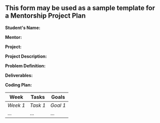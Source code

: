 ## This form may be used as a sample template for a Mentorship Project Plan


**Student's Name:**

**Mentor:**

**Project:**

**Project Description:**

**Problem Definition:**

**Deliverables:**

**Coding Plan:**

| Week | Tasks | Goals |
|------|-------|-------|
| _Week 1_ | _Task 1_ | _Goal 1_ |
| ... | ... | ... |
